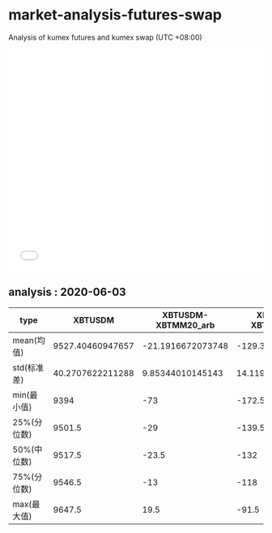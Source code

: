 # market-analysis-futures-swap
Analysis of kumex futures and kumex swap (UTC +08:00)

<iframe width="100%" height="440" src="./data.html" frameborder="no" border="0" scrolling="no"></iframe>

## analysis : 2020-06-03

type|XBTUSDM|XBTUSDM-XBTMM20_arb|XBTUSDM-XBTMU20_arb|
---|---|---|---
mean(均值) | 9527.40460947657 | -21.1916672073748 | -129.381868494981
std(标准差) | 40.2707622211288 | 9.85344010145143 | 14.1199371762419
min(最小值) | 9394 | -73 | -172.5
25%(分位数) | 9501.5 | -29 | -139.5
50%(中位数) | 9517.5 | -23.5 | -132
75%(分位数) | 9546.5 | -13 | -118
max(最大值) | 9647.5 | 19.5 | -91.5
